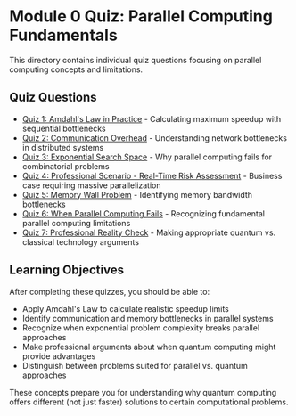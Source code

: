 # Module 0 Quiz: Parallel Computing Fundamentals

This directory contains individual quiz questions focusing on parallel computing concepts
and limitations.

## Quiz Questions

- [Quiz 1: Amdahl's Law in Practice](./quiz-01.md) - Calculating maximum speedup with
  sequential bottlenecks
- [Quiz 2: Communication Overhead](./quiz-02.md) - Understanding network bottlenecks in
  distributed systems
- [Quiz 3: Exponential Search Space](./quiz-03.md) - Why parallel computing fails for
  combinatorial problems
- [Quiz 4: Professional Scenario - Real-Time Risk Assessment](./quiz-04.md) - Business
  case requiring massive parallelization
- [Quiz 5: Memory Wall Problem](./quiz-05.md) - Identifying memory bandwidth bottlenecks
- [Quiz 6: When Parallel Computing Fails](./quiz-06.md) - Recognizing fundamental parallel
  computing limitations
- [Quiz 7: Professional Reality Check](./quiz-07.md) - Making appropriate quantum vs.
  classical technology arguments

## Learning Objectives

After completing these quizzes, you should be able to:

- Apply Amdahl's Law to calculate realistic speedup limits
- Identify communication and memory bottlenecks in parallel systems
- Recognize when exponential problem complexity breaks parallel approaches
- Make professional arguments about when quantum computing might provide advantages
- Distinguish between problems suited for parallel vs. quantum approaches

These concepts prepare you for understanding why quantum computing offers different (not
just faster) solutions to certain computational problems.
